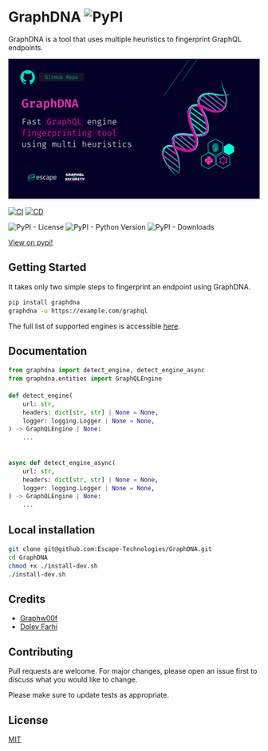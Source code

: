 # GraphDNA ![PyPI](https://img.shields.io/pypi/v/GraphDNA)

GraphDNA is a tool that uses multiple heuristics to fingerprint GraphQL endpoints.

![Banner](banner.png)

[![CI](https://github.com/Escape-Technologies/GraphDNA/actions/workflows/ci.yaml/badge.svg)](https://github.com/Escape-Technologies/GraphDNA/actions/workflows/ci.yaml) [![CD](https://github.com/Escape-Technologies/GraphDNA/actions/workflows/cd.yaml/badge.svg)](https://github.com/Escape-Technologies/GraphDNA/actions/workflows/cd.yaml)

![PyPI - License](https://img.shields.io/pypi/l/GraphDNA) ![PyPI - Python Version](https://img.shields.io/pypi/pyversions/GraphDNA)
![PyPI - Downloads](https://img.shields.io/pypi/dm/GraphDNA)

[View on pypi!](https://pypi.org/project/GraphDNA/)

## Getting Started

It takes only two simple steps to fingerprint an endpoint using GraphDNA.

```bash
pip install graphdna
graphdna -u https://example.com/graphql
```

The full list of supported engines is accessible [here](https://github.com/Escape-Technologies/GraphDNA/blob/main/graphdna/entities/engines.py).

## Documentation

```python
from graphdna import detect_engine, detect_engine_async
from graphdna.entities import GraphQLEngine

def detect_engine(
    url: str,
    headers: dict[str, str] | None = None,
    logger: logging.Logger | None = None,
) -> GraphQLEngine | None:
    ...


async def detect_engine_async(
    url: str,
    headers: dict[str, str] | None = None,
    logger: logging.Logger | None = None,
) -> GraphQLEngine | None:
    ...
```

## Local installation

```bash
git clone git@github.com:Escape-Technologies/GraphDNA.git
cd GraphDNA
chmod +x ./install-dev.sh
./install-dev.sh
```

## Credits

* [Graphw00f](https://github.com/dolevf/graphw00f)
* [Dolev Farhi](https://github.com/dolevf)

## Contributing

Pull requests are welcome. For major changes, please open an issue first to discuss what you would like to change.

Please make sure to update tests as appropriate.

## License

[MIT](https://choosealicense.com/licenses/mit/)

